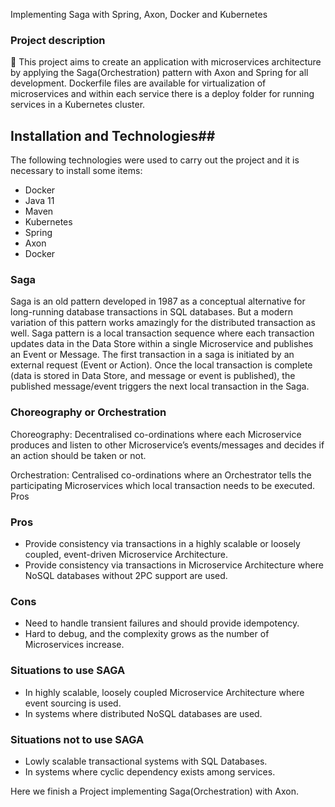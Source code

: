 Implementing Saga with Spring, Axon, Docker and Kubernetes

### Project description
🚀 This project aims to create an application with microservices architecture by applying the Saga(Orchestration) pattern with Axon and Spring for all development. Dockerfile files are available for virtualization of microservices and within each service there is a deploy folder for running services in a Kubernetes cluster.

## Installation and  Technologies##

The following technologies were used to carry out the project and it is necessary to install some items:
- Docker
- Java 11
- Maven
- Kubernetes
- Spring
- Axon
- Docker

### Saga

Saga is an old pattern developed in 1987 as a conceptual alternative for long-running database transactions in SQL databases. But a modern variation of this pattern works amazingly for the distributed transaction as well. Saga pattern is a local transaction sequence where each transaction updates data in the Data Store within a single Microservice and publishes an Event or Message. The first transaction in a saga is initiated by an external request (Event or Action). Once the local transaction is complete (data is stored in Data Store, and message or event is published), the published message/event triggers the next local transaction in the Saga.

### Choreography or Orchestration
Choreography: Decentralised co-ordinations where each Microservice produces and listen to other Microservice’s events/messages and decides if an action should be taken or not.

Orchestration: Centralised co-ordinations where an Orchestrator tells the participating Microservices which local transaction needs to be executed.
Pros

### Pros
- Provide consistency via transactions in a highly scalable or loosely coupled, event-driven Microservice Architecture.
- Provide consistency via transactions in Microservice Architecture where NoSQL databases without 2PC support are used.

### Cons

- Need to handle transient failures and should provide idempotency.
- Hard to debug, and the complexity grows as the number of Microservices increase.

### Situations to use SAGA

- In highly scalable, loosely coupled Microservice Architecture where event sourcing is used.
- In systems where distributed NoSQL databases are used.

### Situations not to use SAGA

- Lowly scalable transactional systems with SQL Databases.
- In systems where cyclic dependency exists among services.


Here we finish a Project implementing Saga(Orchestration) with Axon.







